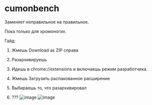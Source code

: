 # cumonbench
Заменяет неправильное на правильное.

Пока только для хромоногих.

Гайд:

1) Жмешь Download as ZIP справа

2) Разархивируешь

3) Идешь в chrome://extensions и включаешь режим разработчика.

4) Жмешь Загрузить распакованное расширение

5) Выбираешь то, что разархивировал

6) ???
![image](https://i.imgur.com/J4PbjPY.png)
![image](https://i.imgur.com/wsGYS05.png)
